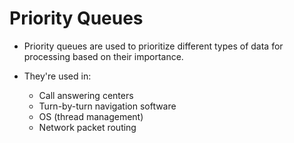 # Priority Queues

- Priority queues are used to prioritize different types of data for processing based on their importance.

- They're used in:
    - Call answering centers
    - Turn-by-turn navigation software
    - OS (thread management)
    - Network packet routing

